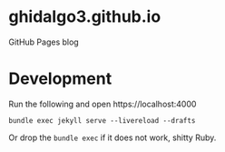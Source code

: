 # ghidalgo3.github.io
GitHub Pages blog

# Development
Run the following and open https://localhost:4000
```
bundle exec jekyll serve --livereload --drafts
```
Or drop the `bundle exec` if it does not work, shitty Ruby.
